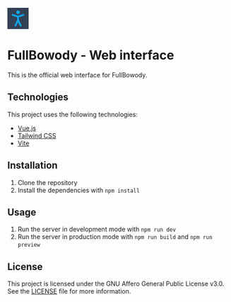 ![icon](./public/app/48.png)

# FullBowody - Web interface
This is the official web interface for FullBowody.

## Technologies
This project uses the following technologies:
- [Vue.js](https://vuejs.org/)
- [Tailwind CSS](https://tailwindcss.com/)
- [Vite](https://vitejs.dev/)

## Installation
1. Clone the repository
2. Install the dependencies with `npm install`

## Usage
1. Run the server in development mode with `npm run dev`
2. Run the server in production mode with `npm run build` and `npm run preview`

## License
This project is licensed under the GNU Affero General Public License v3.0. See the [LICENSE](LICENSE) file for more information.
